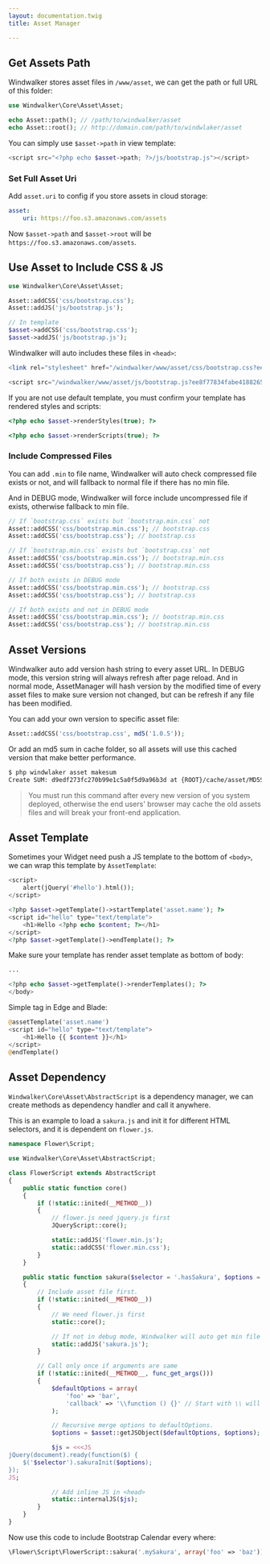 ```yaml
---
layout: documentation.twig
title: Asset Manager

---
```


## Get Assets Path

Windwalker stores asset files in `/www/asset`, we can get the path or full URL of this folder:

``` php
use Windwalker\Core\Asset\Asset;

echo Asset::path(); // /path/to/windwalker/asset
echo Asset::root(); // http://domain.com/path/to/windwlaker/asset
```

You can simply use `$asset->path` in view template:

``` php
<script src="<?php echo $asset->path; ?>/js/bootstrap.js"></script>
```

### Set Full Asset Uri

Add `asset.uri` to config if you store assets in cloud storage:

``` yaml
asset:
    uri: https://foo.s3.amazonaws.com/assets
```

Now `$asset->path` and `$asset->root` will be `https://foo.s3.amazonaws.com/assets`.

## Use Asset to Include CSS & JS

``` php
use Windwalker\Core\Asset\Asset;

Asset::addCSS('css/bootstrap.css');
Asset::addJS('js/bootstrap.js');

// In template
$asset->addCSS('css/bootstrap.css');
$asset->addJS('js/bootstrap.js');
```

Windwalker will auto includes these files in `<head>`:

``` php
<link rel="stylesheet" href="/windwalker/www/asset/css/bootstrap.css?ee8f77834fabe4188265a599a77f2c21" />

<script src="/windwalker/www/asset/js/bootstrap.js?ee8f77834fabe4188265a599a77f2c21"></script>
```

If you are not use default template, you must confirm your template has rendered styles and scripts:

``` php
<?php echo $asset->renderStyles(true); ?>

<?php echo $asset->renderScripts(true); ?>
```

### Include Compressed Files

You can add `.min` to file name, Windwalker will auto check compressed file exists or not, and will fallback to normal file if
there has no min file.

And in DEBUG mode, Windwalker will force include uncompressed file if exists, otherwise fallback to min file.

``` php
// If `bootstrap.css` exists but `bootstrap.min.css` not
Asset::addCSS('css/bootstrap.min.css'); // bootstrap.css
Asset::addCSS('css/bootstrap.css'); // bootstrap.css

// If `bootstrap.min.css` exists but `bootstrap.css` not
Asset::addCSS('css/bootstrap.min.css'); // bootstrap.min.css
Asset::addCSS('css/bootstrap.css'); // bootstrap.min.css

// If both exists in DEBUG mode
Asset::addCSS('css/bootstrap.min.css'); // bootstrap.css
Asset::addCSS('css/bootstrap.css'); // bootstrap.css

// If both exists and not in DEBUG mode
Asset::addCSS('css/bootstrap.min.css'); // bootstrap.min.css
Asset::addCSS('css/bootstrap.css'); // bootstrap.min.css
```

## Asset Versions

Windwalker auto add version hash string to every asset URL. In DEBUG mode, this version string will always refresh
after page reload. And in normal mode, AssetManager will hash version by the modified time of every asset files to make sure
version not changed, but can be refresh if any file has been modified.

You can add your own version to specific asset file:

``` php
Asset::addCSS('css/bootstrap.css', md5('1.0.5'));
```

Or add an md5 sum in cache folder, so all assets will use this cached version that make better performance.

``` bash
$ php windwlaker asset makesum
Create SUM: d9edf273fc270b99e1c5a0f5d9a96b3d at {ROOT}/cache/asset/MD5SUM
```

> You must run this command after every new version of you system deployed, otherwise the end users' browser may cache
the old assets files and will break your front-end application.

## Asset Template

Sometimes your Widget need push a JS template to the bottom of `<body>`, we can wrap this template by `AssetTemplate`:

``` php
<script>
    alert(jQuery('#hello').html());
</script>

<?php $asset->getTemplate()->startTemplate('asset.name'); ?>
<script id="hello" type="text/template">
    <h1>Hello <?php echo $content; ?></h1>
</script>
<?php $asset->getTemplate()->endTemplate(); ?>
```

Make sure your template has render asset template as bottom of body:

``` php
...

<?php echo $asset->getTemplate()->renderTemplates(); ?>
</body>
```

Simple tag in Edge and Blade:

``` php
@assetTemplate('asset.name')
<script id="hello" type="text/template">
    <h1>Hello {{ $content }}</h1>
</script>
@endTemplate()
```

## Asset Dependency

`Windwalker\Core\Asset\AbstractScript` is a dependency manager, we can create methods as dependency handler and call it anywhere.

This is an example to load a `sakura.js` and init it for different HTML selectors, and it is dependent on `flower.js`.

``` php
namespace Flower\Script;

use Windwalker\Core\Asset\AbstractScript;

class FlowerScript extends AbstractScript
{
	public static function core()
	{
		if (!static::inited(__METHOD__))
		{
			// flower.js need jquery.js first
			JQueryScript::core();

			static::addJS('flower.min.js');
			static::addCSS('flower.min.css');
		}
	}

	public static function sakura($selector = '.hasSakura', $options = array())
	{
		// Include asset file first.
		if (!static::inited(__METHOD__))
		{
			// We need flower.js first
			static::core();

			// If not in debug mode, Windwalker will auto get min file instead.
			static::addJS('sakura.js');
		}

		// Call only once if arguments are same
		if (!static::inited(__METHOD__, func_get_args()))
		{
			$defaultOptions = array(
				'foo' => 'bar',
				'callback' => '\\function () {}' // Start with \\ will not be quote
			);

			// Recursive merge options to defaultOptions.
			$options = $asset::getJSObject($defaultOptions, $options);

			$js = <<<JS
jQuery(document).ready(function($) {
    $('$selector').sakuraInit($options);
});
JS;

			// Add inline JS in <head>
			static::internalJS($js);
		}
	}
}
```

Now use this code to include Bootstrap Calendar every where:

``` php
\Flower\Script\FlowerScript::sakura('.mySakura', array('foo' => 'baz'));
```


